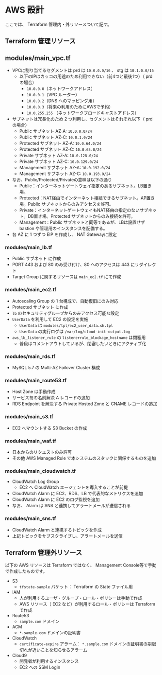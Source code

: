 # AWS 設計

ここでは、 Terraform 管理内・外リソースついて記す。

## Terraform 管理リソース

## modules/main_vpc.tf

- VPCに割り当てるセグメントは prd は `10.0.0.0/16` 、 stg は `10.1.0.0/16`
  - 以下のIPはカッコの用途のため利用できない（前4つと最後1つ）（ prd の場合）
    - `10.0.0.0`（ネットワークアドレス）
    - `10.0.0.1`（VPC ルーター）
    - `10.0.0.2`（DNS へのマッピング用）
    - `10.0.0.3`（将来の利用のためにAWSで予約）
    - `10.0.255.255` （ネットワークブロードキャストアドレス）
- サブネットは冗長化のため 2 つ利用し、セグメントはそれぞれ以下（ prd の場合）
  - Public サブネット AZ-A: `10.0.0.0/24`
  - Public サブネット AZ-C: `10.0.1.0/24`
  - Protected サブネット AZ-A: `10.0.64.0/24`
  - Protected サブネット AZ-C: `10.0.65.0/24`
  - Private サブネット AZ-A: `10.0.128.0/24`
  - Private サブネット AZ-C: `10.0.129.0/24`
  - Management サブネット AZ-A: `10.0.192.0/24`
  - Management サブネット AZ-C: `10.0.193.0/24`
- なお、Public/Protected/Privateの意味は以下の通り
  - Public：インターネットゲートウェイ指定のあるサブネット。LB置き場。
  - Protected：NAT経由でインターネット接続できるサブネット。AP置き場。Public サブネットからのみアクセスを許可。
  - Private：インターネットゲートウェイもNAT経由の指定のないサブネット。DB置き場。Protected サブネットからのみ接続を許可。
  - Management：Public サブネットと同等であるが、LBは設置せず bastion や管理用のインスタンスを配備する。
- 各 AZ に 1 つずつ EIP を作成し、 NAT Gatewayに設定

### modules/main_lb.tf

- Public サブネット に作成
- PORT 443 および 80 のみ受け付け、80 へのアクセスは 443 にリダイレクト
- Target Group に関するリソースは `main_ec2.tf` にて作成

### modules/main_ec2.tf

- Autoscaling Group の 1 台構成で、自動復旧にのみ対応
- Protected サブネット に作成
- `lb` のセキュリティグループからのみアクセス可能な設定
- `UserData` を利用して EC2 の設定を実施
    - `UserData` は `modules/tpl/ec2_user_data.sh.tpl`
    - `UserData` の実行ログは `/var/log/cloud-init-output.log`
- `aws_lb_listener_rule` の `listenerrule_blockage_hostname` は閉塞用
    - 普段はコメントアウトしているが、閉塞したいときにアクティブ化

### modules/main_rds.tf

- MySQL 5.7 の Multi-AZ Failover Cluster 構成

### modules/main_route53.tf

- Host Zone は手動作成
- サービス毎の名前解決 A レコードの追加
- RDS Endpoint を解決する Private Hosted Zone と CNAME レコードの追加

### modules/main_s3.tf

- EC2 へマウントする S3 Bucket の作成

### modules/main_waf.tf

- 日本からのリクエストのみ許可
- その他 AWS Managed Rule で本システムのスタックに関係するものを追加

### modules/main_cloudwatch.tf

- CloudWatch Log Group
    - EC2 へ CloudWatch エージェントを導入することが前提
- CloudWatch Alarm に EC2、RDS、LB で代表的なメトリクスを追加
- CloudWatch Alarm に EC2 のログ監視を追加
- なお、 Alarm は SNS と連携してアラートメールが送信される

### modules/main_sns.tf

- CloudWatch Alarm と連携するトピックを作成
- 上記トピックをサブスクライブし、アラートメールを送信


## Terraform 管理外リソース

以下の AWS リソースは Terraform ではなく、 Management Console等で手動で作成したものです。

- S3
    - `tfstate-sample` バケット： Terraform の State ファイル用
- IAM
    - 人が利用するユーザ・グループ・ロール・ポリシーは手動で作成
    - AWS リソース（ EC2 など）が利用するロール・ポリシーは Terraform で作成
- Route53
    - `sample.com` ドメイン
- ACM
    - `*.sample.com` ドメインの証明書
- CloudWatch
    - `certificate-expire` アラーム： `*.sample.com` ドメインの証明書の期限切れが近いことを知らせるアラーム
- Cloud9
    - 開発者が利用するインスタンス
    - EC2 への SSM Login